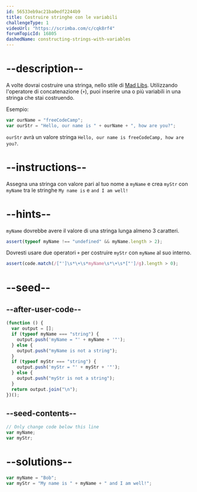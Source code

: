 ```yaml
---
id: 56533eb9ac21ba0edf2244b9
title: Costruire stringhe con le variabili
challengeType: 1
videoUrl: "https://scrimba.com/c/cqk8rf4"
forumTopicId: 16805
dashedName: constructing-strings-with-variables
---
```


# --description--

A volte dovrai costruire una stringa, nello stile di [Mad Libs](https://en.wikipedia.org/wiki/Mad_Libs). Utilizzando l'operatore di concatenazione (`+`), puoi inserire una o più variabili in una stringa che stai costruendo.

Esempio:

```js
var ourName = "freeCodeCamp";
var ourStr = "Hello, our name is " + ourName + ", how are you?";
```

`ourStr` avrà un valore stringa `Hello, our name is freeCodeCamp, how are you?`.

# --instructions--

Assegna una stringa con valore pari al tuo nome a `myName` e crea `myStr` con `myName` tra le stringhe `My name is` e `and I am well!`

# --hints--

`myName` dovrebbe avere il valore di una stringa lunga almeno 3 caratteri.

```js
assert(typeof myName !== "undefined" && myName.length > 2);
```

Dovresti usare due operatori `+` per costruire `myStr` con `myName` al suo interno.

```js
assert(code.match(/["']\s*\+\s*myName\s*\+\s*["']/g).length > 0);
```

# --seed--

## --after-user-code--

```js
(function () {
  var output = [];
  if (typeof myName === "string") {
    output.push('myName = "' + myName + '"');
  } else {
    output.push("myName is not a string");
  }
  if (typeof myStr === "string") {
    output.push('myStr = "' + myStr + '"');
  } else {
    output.push("myStr is not a string");
  }
  return output.join("\n");
})();
```

## --seed-contents--

```js
// Only change code below this line
var myName;
var myStr;
```

# --solutions--

```js
var myName = "Bob";
var myStr = "My name is " + myName + " and I am well!";
```
